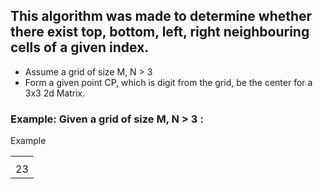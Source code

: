 ## This algorithm was made to determine whether there exist top, bottom, left, right neighbouring cells of a given index.
* Assume a grid of size M, N > 3
* Form a given point CP, which is digit from the grid, be the center for a 3x3 2d Matrix.

### Example: Given a grid of size M, N > 3 :<br>
<table>
  <thead>Example</thead>
  <th>
    <tr>
      <td>23</td>
    </tr>
  </th>
</table>
